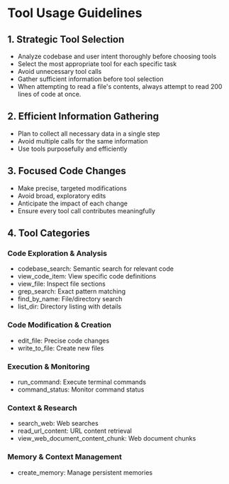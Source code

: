# Tool Usage Guidelines

## 1. Strategic Tool Selection
- Analyze codebase and user intent thoroughly before choosing tools
- Select the most appropriate tool for each specific task
- Avoid unnecessary tool calls
- Gather sufficient information before tool selection
- When attempting to read a file's contents, always attempt to read 200 lines of code at once. 

## 2. Efficient Information Gathering
- Plan to collect all necessary data in a single step
- Avoid multiple calls for the same information
- Use tools purposefully and efficiently

## 3. Focused Code Changes
- Make precise, targeted modifications
- Avoid broad, exploratory edits
- Anticipate the impact of each change
- Ensure every tool call contributes meaningfully

## 4. Tool Categories
### Code Exploration & Analysis
- codebase_search: Semantic search for relevant code
- view_code_item: View specific code definitions
- view_file: Inspect file sections
- grep_search: Exact pattern matching
- find_by_name: File/directory search
- list_dir: Directory listing with details

### Code Modification & Creation
- edit_file: Precise code changes
- write_to_file: Create new files

### Execution & Monitoring
- run_command: Execute terminal commands
- command_status: Monitor command status

### Context & Research
- search_web: Web searches
- read_url_content: URL content retrieval
- view_web_document_content_chunk: Web document chunks

### Memory & Context Management
- create_memory: Manage persistent memories
